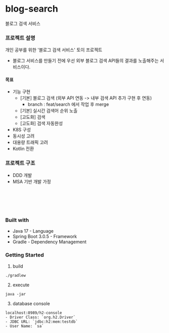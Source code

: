 # blog-search
블로그 검색 서비스

### 프로젝트 설명
개인 공부를 위한 '블로그 검색 서비스' 토이 프로젝트
- 블로그 서비스를 만들기 전에 우선 외부 블로그 검색 API들의 결과를 노출해주는 서비스이다.
#### 목표
* 기능 구현
  * [기본] 블로그 검색 (외부 API 연동 -> 내부 검색 API 추가 구현 후 연동)
    * branch : feat/search 에서 작업 후 merge
  * [기본] 실시간 검색어 순위 노출
  * [고도화] 검색 
  * [고도화] 검색 자동완성
* K8S 구성
* 동시성 고려
* 대용량 트래픽 고려
* Kotlin 전환

### 프로젝트 구조
* DDD 개발
* MSA 기반 개발 가정

<br/><br/>
--------------------------------------------
### Built with
* Java 17 - Language
* Spring Boot 3.0.5 - Framework
* Gradle - Dependency Management

### Getting Started
1. build
```shell
./gradlew 
```
2. execute
```shell
java -jar 
```
3. database console
```
localhost:8989/h2-console
- Driver Class: `org.h2.Driver`
- JDBC URL: `jdbc:h2:mem:testdb`
- User Name: `sa`
```